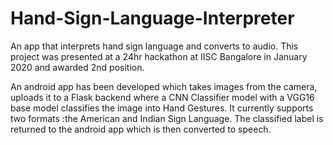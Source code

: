 # Hand-Sign-Language-Interpreter
An app that interprets hand sign language and converts to audio. 
This project was presented at a 24hr hackathon at IISC Bangalore in January 2020 and awarded 2nd position.

An android app has been developed which takes images from the camera, uploads it to a Flask backend where a CNN Classifier model with a VGG16 base model classifies the image into Hand Gestures. It currently supports two formats :the American and Indian Sign Language. The classified label is returned to the android app which is then converted to speech.
